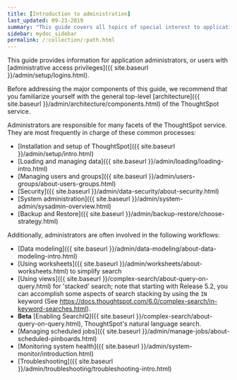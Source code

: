 ```yaml
---
title: [Introduction to administration]
last_updated: 09-23-2019
summary: "This guide covers all topics of special interest to application administrators."
sidebar: mydoc_sidebar
permalink: /:collection/:path.html
---
```


This guide provides information for application administrators, or users with [administrative access privileges]({{ site.baseurl }}/admin/setup/logins.html).

Before addressing the major components of this guide, we recommend that you familiarize yourself with the general top-level [architecture]({{ site.baseurl }}/admin/architecture/components.html) of the ThoughtSpot service.

Administrators are responsible for many facets of the ThoughtSpot service. They are most frequently in charge of these common processes:

- [Installation and setup of ThoughtSpot]({{ site.baseurl }}/admin/setup/intro.html)
- [Loading and managing data]({{ site.baseurl }}/admin/loading/loading-intro.html)
- [Managing users and groups]({{ site.baseurl }}/admin/users-groups/about-users-groups.html)
- [Security]({{ site.baseurl }}/admin/data-security/about-security.html)
- [System administration]({{ site.baseurl }}/admin/system-admin/sysadmin-overview.html)
- [Backup and Restore]({{ site.baseurl }}/admin/backup-restore/choose-strategy.html)

Additionally, administrators are often involved in the following workflows:
- [Data modeling]({{ site.baseurl }}/admin/data-modeling/about-data-modeling-intro.html)
- [Using worksheets]({{ site.baseurl }}/admin/worksheets/about-worksheets.html) to simplify search
- [Using views]({{ site.baseurl }}/complex-search/about-query-on-query.html) for 'stacked' search;
   note that starting with Release 5.2, you can accomplish some aspects of search stacking by using the `IN` keyword (See https://docs.thoughtspot.com/6.0/complex-search/in-keyword-searches.html).
- **Beta** [Enabling SearchIQ]({{ site.baseurl }}/complex-search/about-query-on-query.html), ThoughtSpot's natural language search.
- [Managing scheduled jobs]({{ site.baseurl }}/admin/manage-jobs/about-scheduled-pinboards.html)
- [Monitoring system health]({{ site.baseurl }}/admin/system-monitor/introduction.html)
- [Troubleshooting]({{ site.baseurl }}/admin/troubleshooting/troubleshooting-intro.html)
